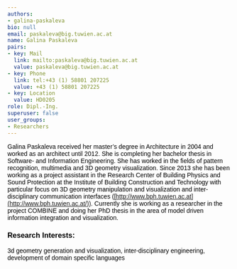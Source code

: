 ```yaml
---
authors:
- galina-paskaleva
bio: null
email: paskaleva@big.tuwien.ac.at
name: Galina Paskaleva
pairs:
- key: Mail
  link: mailto:paskaleva@big.tuwien.ac.at
  value: paskaleva@big.tuwien.ac.at
- key: Phone
  link: tel:+43 (1) 58801 207225
  value: +43 (1) 58801 207225
- key: Location
  value: HD0205
role: Dipl.-Ing.
superuser: false
user_groups:
- Researchers
---
```


<span style="font-family: 'Calibri',sans-serif; color: black;">Galina Paskaleva received her master’s degree in Architecture in 2004 and worked as an architect until 2012. She is completing her bachelor thesis in Software- and Information Engineering. She has worked in the fields of pattern recognition, multimedia and 3D geometry visualization. Since 2013 she has been working as a project assistant in the Research Center of Building Physics and Sound Protection at the Institute of Building Construction and Technology with particular focus on 3D geometry manipulation and visualization and inter-disciplinary communication interfaces ([http://www.bph.tuwien.ac.at](http://www.bph.tuwien.ac.at/)). Currently she is working as a researcher in the project COMBINE and doing her PhD thesis in the area of model driven information integration and visualization.</span>

### __<span style="font-family: 'Calibri',sans-serif; color: black;">Research Interests: </span>__

<span style="font-family: 'Calibri',sans-serif; color: black;">3d geometry generation and visualization, inter-disciplinary engineering, development of domain specific languages</span>